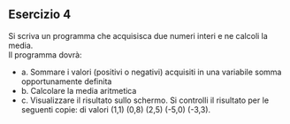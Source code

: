 ## Esercizio 4

Si scriva un programma che acquisisca due numeri interi e ne calcoli la media.  
Il programma dovrà:

* a. Sommare i valori (positivi o negativi) acquisiti in una variabile somma
opportunamente definita
* b. Calcolare la media aritmetica
* c. Visualizzare il risultato sullo schermo. Si controlli il risultato per le seguenti
copie: di valori (1,1) (0,8) (2,5) (-5,0) (-3,3).

